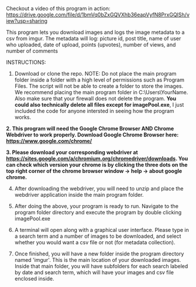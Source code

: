 Checkout a video of this program in action: https://drive.google.com/file/d/1bmVq0bZxGQVXhb36eapVyfN8PrxGQISh/view?usp=sharing

This program lets you download images and logs the image metadata to a csv from imgur.
The metadata will log: picture id, post title, name of user who uploaded, date of upload, points (upvotes), number of views, and number of comments

INSTRUCTIONS:

1. Download or clone the repo. NOTE: Do not place the main program folder inside a folder with a high level of permissions such as Program Files. The script will not be able to create a folder to store the images. We recommend placing the main program folder in C:\Users\YourName. Also make sure that your firewall does not delete the program. **You could also technically delete all files except for imagePool.exe**, I just included the code for anyone intersted in seeing how the program works.

**2. This program will need the Google Chrome Browser AND Chrome Webdriver to work properly. Download Google Chrome Browser here: https://www.google.com/chrome/**

**3. Please download your corresponding webdriver at https://sites.google.com/a/chromium.org/chromedriver/downloads. You can check which version your chrome is by clicking the three dots on the top right corner of the chrome browser window -> help -> about google chrome.**

4. After downloading the webdriver, you will need to unzip and place the webdriver application inside the main program folder.

5. After doing the above, your program is ready to run. Navigate to the program folder directory and execute the program by double clicking imagePool.exe

6. A terminal will open along with a graphical user interface. Please type in a search term and a number of images to be downloaded, and select whether you would want a csv file or not (for metadata collection).

7. Once finished, you will have a new folder inside the program directory named 'imgur'. This is the main location of your downloaded images. Inside that main folder, you will have subfolders for each search labeled by date and search term, which will have your images and csv file enclosed inside.
